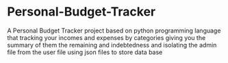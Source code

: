 # Personal-Budget-Tracker
A Personal Budget Tracker project based on python programming language that tracking your incomes and expenses by categories giving you the summary of them the remaining and indebtedness and isolating the admin file from the user file using json files to store data base
